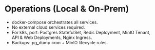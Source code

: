 # Operations (Local & On-Prem)

- docker-compose orchestrates all services.
- No external cloud services required.
- For k8s, port: Postgres StatefulSet, Redis Deployment, MinIO Tenant, API & Web Deployments, Nginx Ingress.
- Backups: pg_dump cron + MinIO lifecycle rules.
